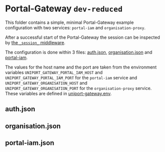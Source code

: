 Portal-Gateway `dev-reduced`
===

This folder contains a simple, minimal Portal-Gateway example configuration with two services: `portal-iam` and `organisation-proxy`.

After a successful start of the Portal-Gateway the session can be inspected by [the `_session_` middleware](http://localhost:20000/_session_).

The configuration is done within 3 files: [auth.json](./config/dynamic-config/auth/auth.json), [organisation.json](./config/dynamic-config/organisation/organisation.json) and [portal-iam](./config/dynamic-config/portal-iam/portal-iam.json).

The values for the host name and the port are taken from the environment variables `UNIPORT_GATEWAY_PORTAL_IAM_HOST` and `UNIPORT_GATEWAY_PORTAL_IAM_PORT` for the `portal-iam` service and `UNIPORT_GATEWAY_ORGANISATION_HOST` and `UNIPORT_GATEWAY_ORGANISATION_PORT` for the `organisation-proxy` service. These variables are defined in [uniport-gateway.env](./uniport-gateway.env).

auth.json
---

organisation.json
---

portal-iam.json
---

